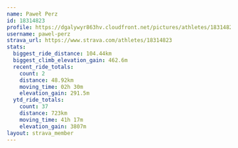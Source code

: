 ```yaml
---
name: Paweł Perz
id: 18314823
profile: https://dgalywyr863hv.cloudfront.net/pictures/athletes/18314823/5244308/1/large.jpg
username: pawel-perz
strava_url: https://www.strava.com/athletes/18314823
stats:
  biggest_ride_distance: 104.44km
  biggest_climb_elevation_gain: 462.6m
  recent_ride_totals:
    count: 2
    distance: 48.92km
    moving_time: 02h 30m
    elevation_gain: 291.5m
  ytd_ride_totals:
    count: 37
    distance: 723km
    moving_time: 41h 17m
    elevation_gain: 3807m
layout: strava_member
--- 
```

